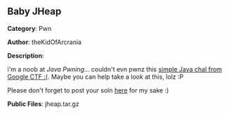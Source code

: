 ## Baby JHeap

**Category**: Pwn

**Author**: theKidOfArcrania

**Description**: 

i'm a noob at *Java Pwning*... couldn't evn pwnz this [simple Java chal from
Google CTF :(][1]. Maybe you can help take a look at this, lolz :P

Please don't forget to post your soln [here][2] for my sake :)

[1]: https://twitter.com/kidOfArcrania/status/1152800107705901056

[2]: https://ctftime.org/

**Public Files**: jheap.tar.gz
